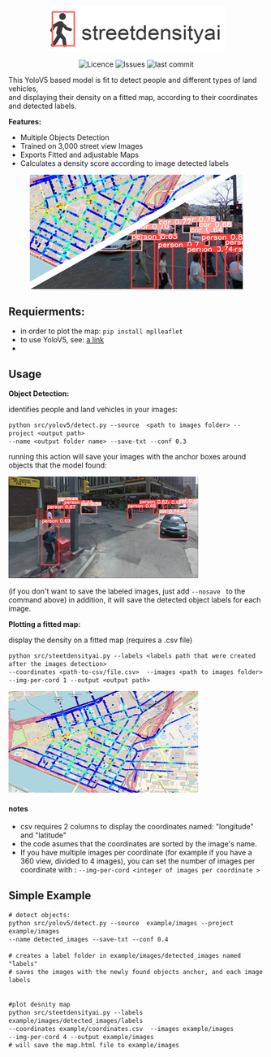 

<p align="center">
<img alt="Street Density ai" src="assets/test.png" width="350">
</p>

<p align="center">
<img alt="Licence" src=https://img.shields.io/github/license/lironbdolah/streetdensityai>
 <img alt="Issues" src=https://img.shields.io/github/issues/lironbdolah/streetdensityai>
 <img alt="last commit" src=https://img.shields.io/github/last-commit/lironbdolah/streetdensityai>

</p>

This YoloV5 based model is fit to detect people and different types of land vehicles,<br /> and displaying their density on a fitted map, according to their coordinates and detected labels. <br />


**Features:**

- Multiple Objects Detection
- Trained on 3,000 street view Images
- Exports Fitted and adjustable Maps
- Calculates a density score according to image detected labels 


<p align="center">
  <img src="assets/streetdensityai.png" />
</p>


## Requierments:
- in order to plot the map: ```pip install mplleaflet ```
- to use YoloV5, see: [a link](https://github.com/lironbdolah/streetdensityai/blob/main/src/yolov5/requirements.txt)
- 




## Usage

****Object Detection:**** 

identifies people and land vehicles in your images:

```shell
python src/yolov5/detect.py --source  <path to images folder> --project <output path>
--name <output folder name> --save-txt --conf 0.3
```
running this action will save your images with the anchor boxes around objects that the model found:

<img src="assets/step1.png" />

(if you don't want to save the labeled images, just add  ```--nosave ``` to the command above)
in addition, it will save the detected object labels for each image.



 ****Plotting a fitted map:****
 
 display the density on a fitted map (requires a .csv file)
 
```shell
python src/steetdensityai.py --labels <labels path that were created after the images detection>
--coordinates <path-to-csv/file.csv>  --images <path to images folder>
--img-per-cord 1 --output <output path>
```
<img src="assets/step2.png" />

#### notes
- csv requires 2 columns to display the coordinates named: "longitude" and "latitude"
- the code asumes that the coordinates are sorted by the image's name.
- If you have multiple images per coordinate (for example if you have a 360 view, divided to 4 images), you can set the number of images per coordinate with : ```--img-per-cord <integer of images per coordinate > ```

 
## Simple Example

```shell
# detect objects: 
python src/yolov5/detect.py --source  example/images --project example/images
--name detected_images --save-txt --conf 0.4

# creates a label folder in example/images/detected_images named "labels"
# saves the images with the newly found objects anchor, and each image labels 


#plot desnity map
python src/steetdensityai.py --labels example/images/detected_images/labels
--coordinates example/coordinates.csv  --images example/images
--img-per-cord 4 --output example/images                                     # will save the map.html file to example/images


```

